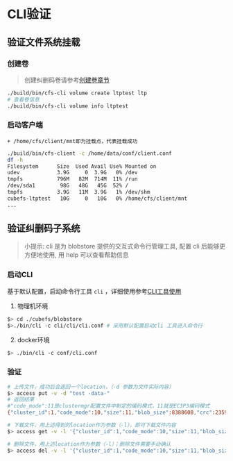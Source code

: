 # CLI验证

## 验证文件系统挂载

### 创建卷

> 创建纠删码卷请参考[创建卷章节](../user-guide/volume.md)

```bash
./build/bin/cfs-cli volume create ltptest ltp
# 查看卷信息
./build/bin/cfs-cli volume info ltptest
```

### 启动客户端
    + /home/cfs/client/mnt即为挂载点，代表挂载成功
```bash
./build/bin/cfs-client -c /home/data/conf/client.conf
df -h
Filesystem      Size  Used Avail Use% Mounted on
udev            3.9G     0  3.9G   0% /dev
tmpfs           796M   82M  714M  11% /run
/dev/sda1        98G   48G   45G  52% /
tmpfs           3.9G   11M  3.9G   1% /dev/shm
cubefs-ltptest   10G     0   10G   0% /home/cfs/client/mnt
...
```

## 验证纠删码子系统
> 小提示: cli 是为 blobstore 提供的交互式命令行管理工具, 配置 cli
> 后能够更方便地使用, 用 help 可以查看帮助信息
### 启动CLI

基于默认配置，启动命令行工具 `cli` ，详细使用参考[CLI工具使用](../cli/blobstore.md)
1. 物理机环境
``` bash
$> cd ./cubefs/blobstore
$>./bin/cli -c cli/cli/cli.conf # 采用默认配置启动cli 工具进入命令行
```
2. docker环境
``` bash
$> ./bin/cli -c conf/cli.conf
```

### 验证

``` bash
# 上传文件，成功后会返回一个location，（-d 参数为文件实际内容）
$> access put -v -d "test -data-"
# 返回结果
#"code_mode":11是clustermgr配置文件中制定的编码模式，11就是EC3P3编码模式
{"cluster_id":1,"code_mode":10,"size":11,"blob_size":8388608,"crc":2359314771,"blobs":[{"min_bid":1844899,"vid":158458,"count":1}]}

# 下载文件，用上述得到的location作为参数（-l），即可下载文件内容
$> access get -v -l '{"cluster_id":1,"code_mode":10,"size":11,"blob_size":8388608,"crc":2359314771,"blobs":[{"min_bid":1844899,"vid":158458,"count":1}]}'

# 删除文件，用上述location作为参数（-l）；删除文件需要手动确认
$> access del -v -l '{"cluster_id":1,"code_mode":10,"size":11,"blob_size":8388608,"crc":2359314771,"blobs":[{"min_bid":1844899,"vid":158458,"count":1}]}'
```
